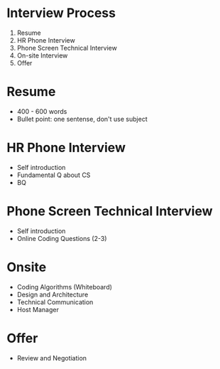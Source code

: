 # Interview Process
1. Resume
2. HR Phone Interview
3. Phone Screen Technical Interview
4. On-site Interview
5. Offer

# Resume
- 400 - 600 words
- Bullet point: one sentense, don't use subject

# HR Phone Interview
- Self introduction
- Fundamental Q about CS
- BQ


# Phone Screen Technical Interview
- Self introduction
- Online Coding Questions (2-3)

# Onsite
- Coding Algorithms (Whiteboard)
- Design and Architecture
- Technical Communication
- Host Manager


# Offer
- Review and Negotiation